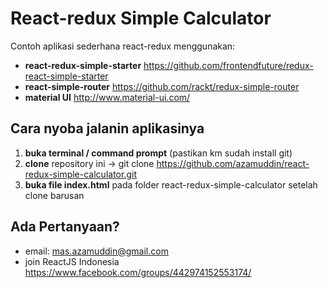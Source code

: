 # React-redux Simple Calculator
Contoh aplikasi sederhana react-redux menggunakan:

+ **react-redux-simple-starter**
https://github.com/frontendfuture/redux-react-simple-starter
+ **react-simple-router**
https://github.com/rackt/redux-simple-router
+ **material UI**
http://www.material-ui.com/


## Cara nyoba jalanin aplikasinya
1. **buka terminal / command prompt** (pastikan km sudah install git)
2. **clone** repository ini -> git clone https://github.com/azamuddin/react-redux-simple-calculator.git
3. **buka file index.html** pada folder react-redux-simple-calculator setelah clone barusan

## Ada Pertanyaan?
+ email: mas.azamuddin@gmail.com
+ join ReactJS Indonesia https://www.facebook.com/groups/442974152553174/
